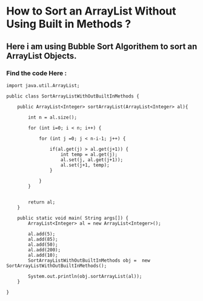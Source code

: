 #  How to Sort an ArrayList Without Using Built in Methods ?

## Here i am using Bubble Sort Algorithem to sort an ArrayList Objects.

### Find the code Here :

```
import java.util.ArrayList;

public class SortArrayListWithOutBuiltInMethods {
	
	public ArrayList<Integer> sortArrayList(ArrayList<Integer> al){
		
		int n = al.size();
		
		for (int i=0; i < n; i++) {
			
			for (int j =0; j < n-i-1; j++) {
				
				if(al.get(j) > al.get(j+1)) {
					int temp = al.get(j);
					al.set(j, al.get(j+1));
					al.set(j+1, temp);
				}
				
			}
		}
		
		
		return al;
	}

	public static void main( String args[]) {
		ArrayList<Integer> al = new ArrayList<Integer>();
		
		al.add(5);
		al.add(85);
		al.add(50);
		al.add(200);
		al.add(10);
		SortArrayListWithOutBuiltInMethods obj =  new SortArrayListWithOutBuiltInMethods();
		
		System.out.println(obj.sortArrayList(al));
	}	
	
}




```
